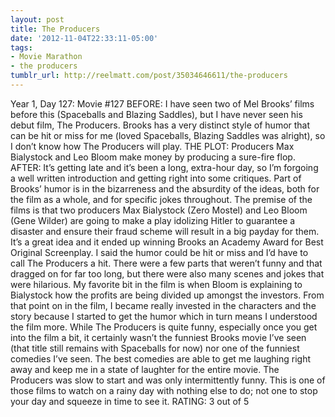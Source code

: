 ```yaml
---
layout: post
title: The Producers
date: '2012-11-04T22:33:11-05:00'
tags:
- Movie Marathon
- the producers
tumblr_url: http://reelmatt.com/post/35034646611/the-producers
---
```

Year 1, Day 127: Movie #127
BEFORE: I have seen two of Mel Brooks’ films before this (Spaceballs and Blazing Saddles), but I have never seen his debut film, The Producers. Brooks has a very distinct style of humor that can be hit or miss for me (loved Spaceballs, Blazing Saddles was alright), so I don’t know how The Producers will play.
THE PLOT: Producers Max Bialystock and Leo Bloom make money by producing a sure-fire flop.
AFTER: It’s getting late and it’s been a long, extra-hour day, so I’m forgoing a well written introduction and getting right into some critiques.
Part of Brooks’ humor is in the bizarreness and the absurdity of the ideas, both for the film as a whole, and for specific jokes throughout. The premise of the films is that two producers Max Bialystock (Zero Mostel) and Leo Bloom (Gene Wilder) are going to make a play idolizing Hitler to guarantee a disaster and ensure their fraud scheme will result in a big payday for them. It’s a great idea and it ended up winning Brooks an Academy Award for Best Original Screenplay.
I said the humor could be hit or miss and I’d have to call The Producers a hit. There were a few parts that weren’t funny and that dragged on for far too long, but there were also many scenes and jokes that were hilarious. My favorite bit in the film is when Bloom is explaining to Bialystock how the profits are being divided up amongst the investors. From that point on in the film, I became really invested in the characters and the story because I started to get the humor which in turn means I understood the film more.
While The Producers is quite funny, especially once you get into the film a bit, it certainly wasn’t the funniest Brooks movie I’ve seen (that title still remains with Spaceballs for now) nor one of the funniest comedies I’ve seen. The best comedies are able to get me laughing right away and keep me in a state of laughter for the entire movie. The Producers was slow to start and was only intermittently funny. This is one of those films to watch on a rainy day with nothing else to do; not one to stop your day and squeeze in time to see it.
RATING: 3 out of 5
